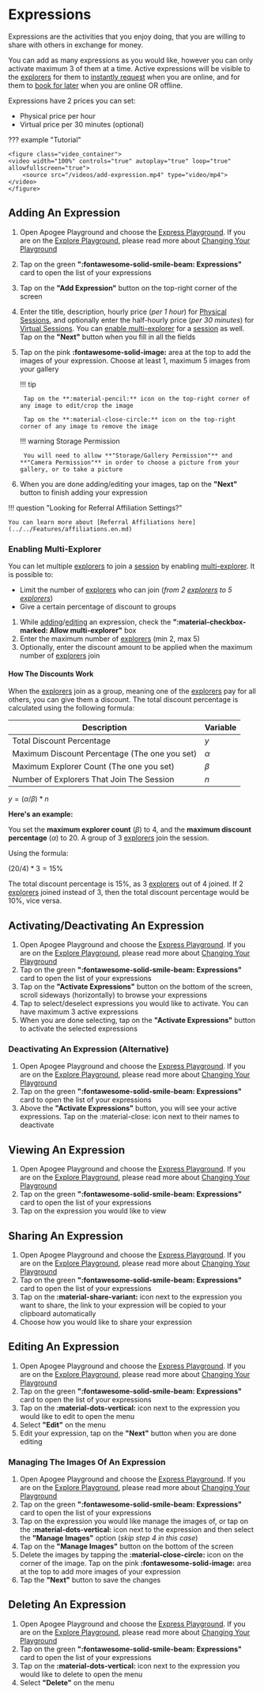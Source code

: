 # Expressions

Expressions are the activities that you enjoy doing, that you are willing to share with others in exchange for money.

You can add as many expressions as you would like, however you can only activate maximum 3 of them at a time. Active expressions will be visible to the [explorers](../../Features/user_modes.en.md#explorer) for them to [instantly request](requests.en.md#instant-request) when you are online, and for them to [book for later](requests.en.md#booking-request) when you are online OR offline.

Expressions have 2 prices you can set:

- Physical price per hour
- Virtual price per 30 minutes (optional)

??? example "Tutorial"

    <figure class="video_container">
    <video width="100%" controls="true" autoplay="true" loop="true" allowfullscreen="true">
        <source src="/videos/add-expression.mp4" type="video/mp4">
    </video>
    </figure>

## Adding An Expression

1. Open Apogee Playground and choose the [Express Playground](../choosing_your_playground.en.md#express). If you are on the [Explore Playground](../choosing_your_playground.en.md#explore), please read more about [Changing Your Playground](../choosing_your_playground.en.md#changing-your-playground)
2. Tap on the green **":fontawesome-solid-smile-beam: Expressions"** card to open the list of your expressions
3. Tap on the **"Add Expression"** button on the top-right corner of the screen
4. Enter the title, description, hourly price (*per 1 hour*) for [Physical Sessions](../../Features/sessions.en.md#physical-session), and optionally enter the half-hourly price (*per 30 minutes*) for [Virtual Sessions](../../Features/sessions.en.md#virtual-session). You can [enable multi-explorer](#enabling-multi-explorer) for a [session](../../Features/sessions.en.md) as well. Tap on the **"Next"** button when you fill in all the fields
5. Tap on the pink **:fontawesome-solid-image:** area at the top to add the images of your expression. Choose at least 1, maximum 5 images from your gallery

    !!! tip

        Tap on the **:material-pencil:** icon on the top-right corner of any image to edit/crop the image

        Tap on the **:material-close-circle:** icon on the top-right corner of any image to remove the image

    !!! warning Storage Permission

        You will need to allow **"Storage/Gallery Permission"** and **"Camera Permission"** in order to choose a picture from your gallery, or to take a picture

6. When you are done adding/editing your images, tap on the **"Next"** button to finish adding your expression

!!! question "Looking for Referral Affiliation Settings?"

    You can learn more about [Referral Affiliations here](../../Features/affiliations.en.md)

### Enabling Multi-Explorer

You can let multiple [explorers](../../Features/user_modes.en.md#explorer) to join a [session](../../Features/sessions.en.md) by enabling [multi-explorer](../../Features/sessions.en.md#multi-explorer). It is possible to:

- Limit the number of [explorers](../../Features/user_modes.en.md#explorer) who can join (*from 2 [explorers](../../Features/user_modes.en.md#explorer) to 5 [explorers](../../Features/user_modes.en.md#explorer)*)
- Give a certain percentage of discount to groups

1. While [adding](#adding-an-expression)/[editing](#editing-an-expression) an expression, check the **":material-checkbox-marked: Allow multi-explorer"** box
2. Enter the maximum number of [explorers](../../Features/user_modes.en.md#explorer) (min 2, max 5)
3. Optionally, enter the discount amount to be applied when the maximum number of [explorers](../../Features/user_modes.en.md#explorer) join

#### How The Discounts Work

When the [explorers](../../Features/user_modes.en.md#explorer) join as a group, meaning one of the [explorers](../../Features/user_modes.en.md#explorer) pay for all others, you can give them a discount. The total discount percentage is calculated using the following formula:

| **Description**                                   | **Variable** |
|---------------------------------------------------|--------------|
| Total Discount Percentage                         | $y$          |
| Maximum Discount Percentage (The one you set)     | $\alpha$     |
| Maximum Explorer Count (The one you set)          | $\beta$      |
| Number of Explorers That Join The Session         | $n$          |

$y=(\alpha/\beta)*n$

**Here's an example:**

You set the **maximum explorer count** ($\beta$) to 4, and the **maximum discount percentage** ($\alpha$) to 20. A group of 3 [explorers](../../Features/user_modes.en.md#explorer) join the session.

Using the formula:

$(20/4)*3=15\%$

The total discount percentage is 15%, as 3 [explorers](../../Features/user_modes.en.md#explorer) out of 4 joined. If 2 [explorers](../../Features/user_modes.en.md#explorer) joined instead of 3, then the total discount percentage would be 10%, vice versa.

## Activating/Deactivating An Expression

1. Open Apogee Playground and choose the [Express Playground](../choosing_your_playground.en.md#express). If you are on the [Explore Playground](../choosing_your_playground.en.md#explore), please read more about [Changing Your Playground](../choosing_your_playground.en.md#changing-your-playground)
2. Tap on the green **":fontawesome-solid-smile-beam: Expressions"** card to open the list of your expressions
3. Tap on the **"Activate Expressions"** button on the bottom of the screen, scroll sideways (horizontally) to browse your expressions
4. Tap to select/deselect expressions you would like to activate. You can have maximum 3 active expressions
5. When you are done selecting, tap on the **"Activate Expressions"** button to activate the selected expressions

### Deactivating An Expression (Alternative)

1. Open Apogee Playground and choose the [Express Playground](../choosing_your_playground.en.md#express). If you are on the [Explore Playground](../choosing_your_playground.en.md#explore), please read more about [Changing Your Playground](../choosing_your_playground.en.md#changing-your-playground)
2. Tap on the green **":fontawesome-solid-smile-beam: Expressions"** card to open the list of your expressions
3. Above the **"Activate Expressions"** button, you will see your active expressions. Tap on the :material-close: icon next to their names to deactivate

## Viewing An Expression

1. Open Apogee Playground and choose the [Express Playground](../choosing_your_playground.en.md#express). If you are on the [Explore Playground](../choosing_your_playground.en.md#explore), please read more about [Changing Your Playground](../choosing_your_playground.en.md#changing-your-playground)
2. Tap on the green **":fontawesome-solid-smile-beam: Expressions"** card to open the list of your expressions
3. Tap on the expression you would like to view

## Sharing An Expression

1. Open Apogee Playground and choose the [Express Playground](../choosing_your_playground.en.md#express). If you are on the [Explore Playground](../choosing_your_playground.en.md#explore), please read more about [Changing Your Playground](../choosing_your_playground.en.md#changing-your-playground)
2. Tap on the green **":fontawesome-solid-smile-beam: Expressions"** card to open the list of your expressions
3. Tap on the **:material-share-variant:** icon next to the expression you want to share, the link to your expression will be copied to your clipboard automatically
4. Choose how you would like to share your expression

## Editing An Expression

1. Open Apogee Playground and choose the [Express Playground](../choosing_your_playground.en.md#express). If you are on the [Explore Playground](../choosing_your_playground.en.md#explore), please read more about [Changing Your Playground](../choosing_your_playground.en.md#changing-your-playground)
2. Tap on the green **":fontawesome-solid-smile-beam: Expressions"** card to open the list of your expressions
3. Tap on the **:material-dots-vertical:** icon next to the expression you would like to edit to open the menu
4. Select **"Edit"** on the menu
5. Edit your expression, tap on the **"Next"** button when you are done editing

### Managing The Images Of An Expression

1. Open Apogee Playground and choose the [Express Playground](../choosing_your_playground.en.md#express). If you are on the [Explore Playground](../choosing_your_playground.en.md#explore), please read more about [Changing Your Playground](../choosing_your_playground.en.md#changing-your-playground)
2. Tap on the green **":fontawesome-solid-smile-beam: Expressions"** card to open the list of your expressions
3. Tap on the expression you would like manage the images of, or tap on the **:material-dots-vertical:** icon next to the expression and then select the **"Manage Images"** option (*skip step 4 in this case*)
4. Tap on the **"Manage Images"** button on the bottom of the screen
5. Delete the images by tapping the **:material-close-circle:** icon on the corner of the image. Tap on the pink **:fontawesome-solid-image:** area at the top to add more images of your expression
6. Tap the **"Next"** button to save the changes

## Deleting An Expression

1. Open Apogee Playground and choose the [Express Playground](../choosing_your_playground.en.md#express). If you are on the [Explore Playground](../choosing_your_playground.en.md#explore), please read more about [Changing Your Playground](../choosing_your_playground.en.md#changing-your-playground)
2. Tap on the green **":fontawesome-solid-smile-beam: Expressions"** card to open the list of your expressions
3. Tap on the **:material-dots-vertical:** icon next to the expression you would like to delete to open the menu
4. Select **"Delete"** on the menu
